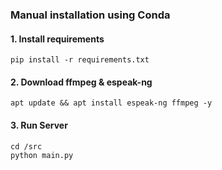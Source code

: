 ### Manual installation using Conda

#### 1. Install requirements
```
pip install -r requirements.txt
```

#### 2. Download ffmpeg & espeak-ng
```
apt update && apt install espeak-ng ffmpeg -y
```

#### 3. Run Server
```
cd /src
python main.py
```
